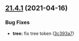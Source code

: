 ## [21.4.1](https://github.com/growingio/gio-design-tokens/compare/v21.4.0...v21.4.1) (2021-04-16)

### Bug Fixes

- **tree:** fix tree token ([3c393a7](https://github.com/growingio/gio-design-tokens/commit/3c393a7aa9fb226fa933ace37c15549b61d35e84))
